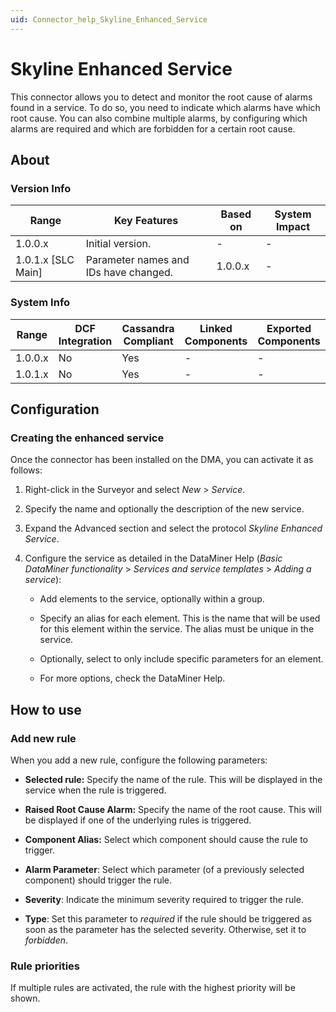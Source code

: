 ```yaml
---
uid: Connector_help_Skyline_Enhanced_Service
---
```


# Skyline Enhanced Service

This connector allows you to detect and monitor the root cause of alarms found in a service. To do so, you need to indicate which alarms have which root cause.
You can also combine multiple alarms, by configuring which alarms are required and which are forbidden for a certain root cause.

## About

### Version Info

| Range                | Key Features                          | Based on     | System Impact     |
|----------------------|---------------------------------------|--------------|-------------------|
| 1.0.0.x              | Initial version.                      | -            | -                 |
| 1.0.1.x [SLC Main]   | Parameter names and IDs have changed. | 1.0.0.x      | -                 |

### System Info

| Range     | DCF Integration     | Cassandra Compliant     | Linked Components     | Exported Components     |
|-----------|---------------------|-------------------------|-----------------------|-------------------------|
| 1.0.0.x   | No                  | Yes                     | -                     | -                       |
| 1.0.1.x   | No                  | Yes                     | -                     | -                       |

## Configuration

### Creating the enhanced service

Once the connector has been installed on the DMA, you can activate it as follows:

1. Right-click in the Surveyor and select *New* \> *Service*.

1. Specify the name and optionally the description of the new service.

1. Expand the Advanced section and select the protocol *Skyline Enhanced Service*.

1. Configure the service as detailed in the DataMiner Help (*Basic DataMiner functionality* \> *Services and service templates* \> *Adding a service*):

   - Add elements to the service, optionally within a group.

   - Specify an alias for each element. This is the name that will be used for this element within the service. The alias must be unique in the service.

   - Optionally, select to only include specific parameters for an element.

   - For more options, check the DataMiner Help.

## How to use

### Add new rule

When you add a new rule, configure the following parameters:

- **Selected rule:** Specify the name of the rule. This will be displayed in the service when the rule is triggered.

- **Raised Root Cause Alarm:** Specify the name of the root cause. This will be displayed if one of the underlying rules is triggered.

- **Component Alias:** Select which component should cause the rule to trigger.

- **Alarm Parameter**: Select which parameter (of a previously selected component) should trigger the rule.

- **Severity**: Indicate the minimum severity required to trigger the rule.

- **Type**: Set this parameter to *required* if the rule should be triggered as soon as the parameter has the selected severity. Otherwise, set it to *forbidden*.

### Rule priorities

If multiple rules are activated, the rule with the highest priority will be shown.
